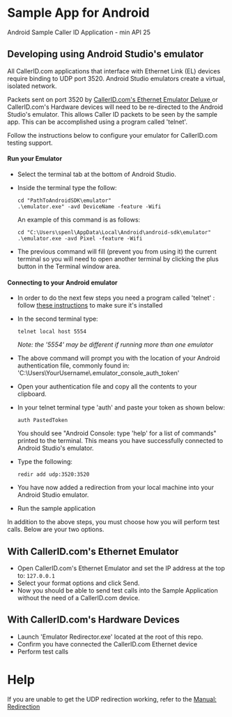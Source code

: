 # Sample App for Android
Android Sample Caller ID Application - min API 25

## Developing using Android Studio's emulator
All CallerID.com applications that interface with Ethernet Link (EL) devices require binding to UDP port 3520. Android Studio emulators create a virtual, isolated network. 

Packets sent on port 3520 by [CallerID.com's Ethernet Emulator Deluxe ](https://callerid.com/developers.php?tab=test) or CallerID.com's Hardware devices will need to be re-directed to the Android Studio's emulator. This allows Caller ID packets to be seen by the sample app. This can be accomplished using a program called 'telnet'.

Follow the instructions below to configure your emulator for CallerID.com testing support.

  #### Run your Emulator
  - Select the terminal tab at the bottom of Android Studio.
  - Inside the terminal type the follow:
    
    ``` 
    cd "PathToAndroidSDK\emulator"
    .\emulator.exe" -avd DeviceName -feature -Wifi
    ```
    An example of this command is as follows:
    ```
    cd "C:\Users\spenl\AppData\Local\Android\android-sdk\emulator"
    .\emulator.exe -avd Pixel -feature -Wifi 
    ```
  - The previous command will fill (prevent you from using it) the current terminal so you will need to open another terminal by clicking the plus button in the Terminal window area.
  #### Connecting to your Android emulator
  - In order to do the next few steps you need a program called 'telnet' : follow [these instructions](https://www.technipages.com/windows-10-enable-telnet) to make sure it's installed
  - In the second terminal type:
    ```
    telnet local host 5554
    ````
    *Note: the '5554' may be different if running more than one emulator*
    
  - The above command will prompt you with the location of your Android authentication file, commonly found in: 'C:\Users\YourUsername\\.emulator_console_auth_token'
  - Open your authentication file and copy all the contents to your clipboard.
  - In your telnet terminal type 'auth' and paste your token as shown below:
    ```
    auth PastedToken
    ```
    You should see "Android Console: type 'help' for a list of commands" printed to the terminal. This means you have successfully connected to Android Studio's emulator.
  - Type the following:
    ```
    redir add udp:3520:3520
    ```
  - You have now added a redirection from your local machine into your Android Studio emulator.
  - Run the sample application

In addition to the above steps, you must choose how you will perform test calls. Below are your two options.

## With CallerID.com's Ethernet Emulator
  - Open CallerID.com's Ethernet Emulator and set the IP address at the top to: ```127.0.0.1```
  - Select your format options and click Send.
  - Now you should be able to send test calls into the Sample Application without the need of a CallerID.com device.

## With CallerID.com's Hardware Devices
  - Launch 'Emulator Redirector.exe' located at the root of this repo.
  - Confirm you have connected the CallerID.com Ethernet device
  - Perform test calls

# Help
If you are unable to get the UDP redirection working, refer to the [Manual: Redirection](https://developer.android.com/studio/run/emulator-networking#consoleredir)
